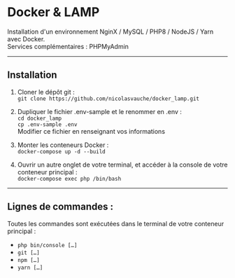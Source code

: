 # Docker & LAMP  
Installation d'un environnement NginX / MySQL / PHP8 / NodeJS / Yarn avec Docker.  
Services complémentaires : PHPMyAdmin    

---  

## Installation  
  1. Cloner le dépôt git :  
  `git clone https://github.com/nicolasvauche/docker_lamp.git`  

  2. Dupliquer le fichier .env-sample et le renommer en .env :  
  `cd docker_lamp`  
  `cp .env-sample .env`  
  Modifier ce fichier en renseignant vos informations  

  3. Monter les conteneurs Docker :  
  `docker-compose up -d --build`  

  4. Ouvrir un autre onglet de votre terminal, et accéder à la console de votre conteneur principal :  
  `docker-compose exec php /bin/bash`

---  

## Lignes de commandes :  
Toutes les commandes sont exécutées dans le terminal de votre conteneur principal :  
- `php bin/console […]`  
- `git […]`  
- `npm […]`  
- `yarn […]`  
